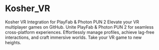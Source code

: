 # Kosher_VR
 Kosher VR Integration for PlayFab &amp; Photon PUN 2  Elevate your VR multiplayer games on GitHub. Unite PlayFab &amp; Photon PUN 2 for seamless cross-platform experiences. Effortlessly manage profiles, achieve lag-free interactions, and craft immersive worlds. Take your VR game to new heights.
